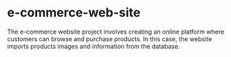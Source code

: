 # e-commerce-web-site
The e-commerce website project involves creating an online platform where customers can browse and purchase products. In this case, the website imports products images and information from the database.
